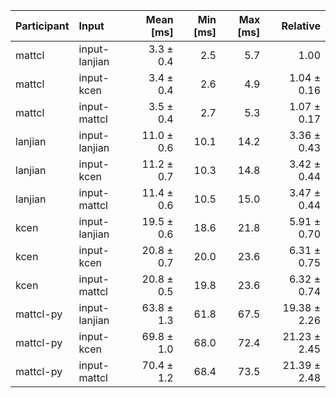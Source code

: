 | Participant | Input | Mean [ms] | Min [ms] | Max [ms] | Relative |
|:---|:---|---:|---:|---:|---:|
| mattcl | input-lanjian | 3.3 ± 0.4 | 2.5 | 5.7 | 1.00 |
| mattcl | input-kcen | 3.4 ± 0.4 | 2.6 | 4.9 | 1.04 ± 0.16 |
| mattcl | input-mattcl | 3.5 ± 0.4 | 2.7 | 5.3 | 1.07 ± 0.17 |
| lanjian | input-lanjian | 11.0 ± 0.6 | 10.1 | 14.2 | 3.36 ± 0.43 |
| lanjian | input-kcen | 11.2 ± 0.7 | 10.3 | 14.8 | 3.42 ± 0.44 |
| lanjian | input-mattcl | 11.4 ± 0.6 | 10.5 | 15.0 | 3.47 ± 0.44 |
| kcen | input-lanjian | 19.5 ± 0.6 | 18.6 | 21.8 | 5.91 ± 0.70 |
| kcen | input-kcen | 20.8 ± 0.7 | 20.0 | 23.6 | 6.31 ± 0.75 |
| kcen | input-mattcl | 20.8 ± 0.5 | 19.8 | 23.6 | 6.32 ± 0.74 |
| mattcl-py | input-lanjian | 63.8 ± 1.3 | 61.8 | 67.5 | 19.38 ± 2.26 |
| mattcl-py | input-kcen | 69.8 ± 1.0 | 68.0 | 72.4 | 21.23 ± 2.45 |
| mattcl-py | input-mattcl | 70.4 ± 1.2 | 68.4 | 73.5 | 21.39 ± 2.48 |
